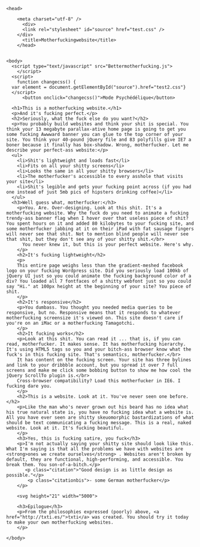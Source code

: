 <!DOCTYPE html>

<html>

    <head>

        <meta charset="utf-8" />
          <div>
          <link rel="stylesheet" id="source" href="test.css" />
        </div>
          <title>Motherfuckingwebsite</title>
        </head>


    <body>
      <script type="text/javascript" src="Bettermotherfucking.js">
        </script>
      <script>
        function changecss() {
      var element = document.getElementById("source").href="test2.css"}
      </script>
          <button onclick="changecss()">Mode Psychédélique</button>

      <h1>This is a motherfucking website.</h1>
      <p>And it's fucking perfect.</p>
      <h2>Seriously, what the fuck else do you want?</h2>
      <p>You probably build websites and think your shit is special. You think your 13 megabyte parallax-ative home page is going to get you some fucking Awwward banner you can glue to the top corner of your site. You think your 40-pound jQuery file and 83 polyfills give IE7 a boner because it finally has box-shadow. Wrong, motherfucker. Let me describe your perfect-ass website:</p>
      <ul>
        <li>Shit's lightweight and loads fast</li>
        <li>Fits on all your shitty screens</li>
        <li>Looks the same in all your shitty browsers</li>
        <li>The motherfucker's accessible to every asshole that visits your site</li>
        <li>Shit's legible and gets your fucking point across (if you had one instead of just 5mb pics of hipsters drinking coffee)</li>
      </ul>
      <h3>Well guess what, motherfucker:</h3>
        <p>You. Are. Over-designing. Look at this shit. It's a motherfucking website. Why the fuck do you need to animate a fucking trendy-ass banner flag when I hover over that useless piece of shit? You spent hours on it and added 80 kilobytes to your fucking site, and some motherfucker jabbing at it on their iPad with fat sausage fingers will never see that shit. Not to mention blind people will never see that shit, but they don't see any of your shitty shit.</br>
          You never knew it, but this is your perfect website. Here's why.
        </p>
        <h2>It's fucking lightweight</h2>
        <p>
        This entire page weighs less than the gradient-meshed facebook logo on your fucking Wordpress site. Did you seriously load 100kb of jQuery UI just so you could animate the fucking background color of a div? You loaded all 7 fontfaces of a shitty webfont just so you could say "Hi." at 100px height at the beginning of your site? You piece of shit.
        </p>
        <h2>It's responsive</h2>
        <p>You dumbass. You thought you needed media queries to be responsive, but no. Responsive means that it responds to whatever motherfucking screensize it's viewed on. This site doesn't care if you're on an iMac or a motherfucking Tamagotchi.
        </p>
        <h2>It fucking works</h2>
        <p>Look at this shit. You can read it ... that is, if you can read, motherfucker. It makes sense. It has motherfucking hierarchy. It's using HTML5 tags so you and your bitch-ass browser know what the fuck's in this fucking site. That's semantics, motherfucker.</br>
        It has content on the fucking screen. Your site has three bylines and link to your dribbble account, but you spread it over 7 full screens and make me click some bobbing button to show me how cool the jQuery ScrollTo plugin is.</br>
        Cross-browser compatibility? Load this motherfucker in IE6. I fucking dare you.
        </p>
        <h2>This is a website. Look at it. You've never seen one before.</h2>
        <p>Like the man who's never grown out his beard has no idea what his true natural state is, you have no fucking idea what a website is. All you have ever seen are shitty skeuomorphic bastardizations of what should be text communicating a fucking message. This is a real, naked website. Look at it. It's fucking beautiful.
        </p>
        <h3>Yes, this is fucking satire, you fuck</h3>
        <p>I'm not actually saying your shitty site should look like this. What I'm saying is that all the problems we have with websites are <strong>ones we create ourselves</strong> . Websites aren't broken by default, they are functional, high-performing, and accessible. You break them. You son-of-a-bitch.</p>
           <p class="citation">"Good design is as little design as possible."</p>
            <p class="citationbis">- some German motherfucker</p>
        </p>

        <svg height="21" width="5000">
<line x1="0" y1="0" x2="4000" y2="0" style="stroke:rgb(0,0,0);stroke-width:4" />
</svg>

        <h3>Epilogue</h3>
        <p>From the philosophies expressed (poorly) above, <a href="http://txti.es/">txti</a> was created. You should try it today to make your own motherfucking websites.
        </p>

    </body>

</html>

